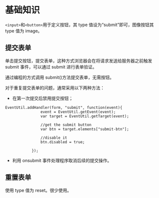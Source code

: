# 基础知识

`<input>`和`<button>`用于定义按钮，其 type 值设为“submit”即可，图像按钮其 type 值为 image。

## 提交表单

单击提交按钮，提交表单，这种方式浏览器会在将请求发送给服务器之前触发 submit 事件，可以通过 submit 进行表单验证。

通过编程的方式调用 submit()方法提交表单，无需按钮。

对于重复提交表单的问题，通常采用以下两种方法：

- 在第一次提交后禁用提交按钮；

```
EventUtil.addHandler(form, "submit", function(event){
                event = EventUtil.getEvent(event);
                var target = EventUtil.getTarget(event);

                //get the submit button
                var btn = target.elements["submit-btn"];

                //disable it
                btn.disabled = true;

            });
```

- 利用 onsubmit 事件处理程序取消后续的提交操作。

## 重置表单

使用 type 值为 reset。很少使用。
